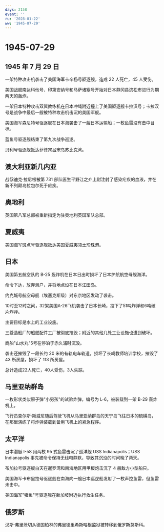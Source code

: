 ```yaml
---
days: 2158
event: ''
ru: '2028-01-22'
ww: '1945-07-29'
---
```


# 1945-07-29

## 1945 年 7 月 29 日

一架特种攻击机袭击了美国海军卡辛杨号驱逐舰，造成 22 人死亡，45 人受伤。

美国战舰南达科他号、印第安纳号和马萨诸塞号开始对日本静冈县滨松市进行为期两天的轰炸。

一架日本特种攻击双翼教练机在日本冲绳附近撞上了美国驱逐舰卡拉汉号；卡拉汉号是战争中最后一艘被特种攻击机击沉的美国军舰。

美国海军森尼特号驱逐舰在日本海袭击了一艘日本运输船；一枚鱼雷没有击中目标。

蓝鱼号驱逐舰结束了第九次战争巡逻。

贝利号驱逐舰抵达菲律宾吕宋岛苏比克湾。

## 澳大利亚新几内亚

战俘迪克·拉尼根被第 731
部队医生平野江之介上尉注射了感染疟疾的血液，并在新不列颠岛拉包尔死于疟疾。

## 奥地利

英国第八军总部被重新指定为驻奥地利英国军队总部。

## 夏威夷

美国海军斑点号驱逐舰抵达美国夏威夷领土珍珠港。

## 日本

美国第五航空队的 B-25 轰炸机在日本日出町损坏了日本护航航空母舰海洋。

命令下达，放弃濑户，并将地点设在日本江田岛。

约克城号航空母舰（埃塞克斯级）对东京地区发动了袭击。

10时至12时之间，32架美国A-26飞机袭击了日本长崎，投下了51吨炸弹和6吨破片炸弹。

主要目标是水上的工业设施。

三菱造船厂的船舶配件工厂被彻底摧毁；附近的其他几处工业设施也遭到破坏。

商船"山水丸"5号在停泊于赤久浦时沉没。

袭击还摧毁了一段长约 20 米的有轨电车轨道，损坏了长崎教师培训学校，摧毁了
43 所房屋，损坏了 113 所房屋。

总计造成22人死亡，40人受伤，3人失踪。

## 马里亚纳群岛

一枚形状类似原子弹"小男孩"的试验炸弹，编号为 L-6，被装载到一架 B-29
轰炸机上。

飞行员查尔斯·斯威尼随后驾驶飞机从马里亚纳群岛的天宁岛飞往日本的硫磺岛，在那里演练了将炸弹装载到备用飞机上的紧急程序。

## 太平洋

日本潜艇 I-58 用两枚 95 式鱼雷击沉了巡洋舰 USS Indianapolis；USS
Indianapolis 事先被命令保持无线电静默，导致其沉没的时间晚了两天。

布加拉号驱逐舰白天在暹罗湾和南海地区用甲板炮击沉了 4 艘敌方小型船只。

美国海军卡布里拉号驱逐舰在南海向一艘日本巡逻船发射了一枚声控鱼雷，但鱼雷未击中。

美国海军"猪鱼"号驱逐舰在新加坡附近执行救生任务。

## 俄罗斯

汉斯·弗里茨切从德国柏林的弗里德里希斯哈根监狱被转移到俄罗斯莫斯科。